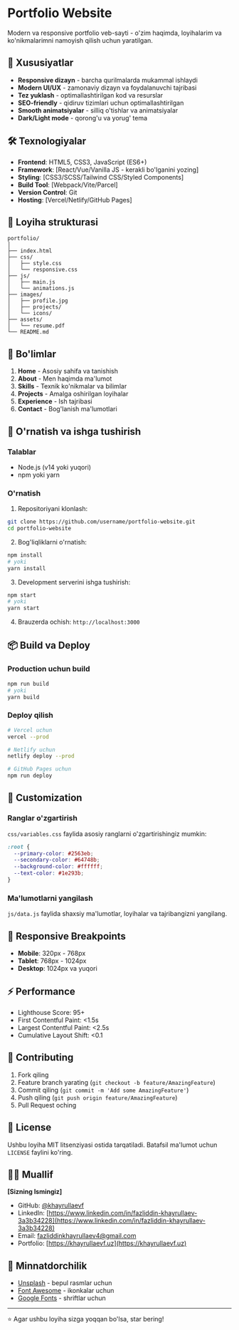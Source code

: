 # Portfolio Website

Modern va responsive portfolio veb-sayti - o'zim haqimda, loyihalarim va ko'nikmalarimni namoyish qilish uchun yaratilgan.

## 🚀 Xususiyatlar

- **Responsive dizayn** - barcha qurilmalarda mukammal ishlaydi
- **Modern UI/UX** - zamonaviy dizayn va foydalanuvchi tajribasi
- **Tez yuklash** - optimallashtirilgan kod va resurslar
- **SEO-friendly** - qidiruv tizimlari uchun optimallashtirilgan
- **Smooth animatsiyalar** - silliq o'tishlar va animatsiyalar
- **Dark/Light mode** - qorong'u va yorug' tema

## 🛠 Texnologiyalar

- **Frontend**: HTML5, CSS3, JavaScript (ES6+)
- **Framework**: [React/Vue/Vanilla JS - kerakli bo'lganini yozing]
- **Styling**: [CSS3/SCSS/Tailwind CSS/Styled Components]
- **Build Tool**: [Webpack/Vite/Parcel]
- **Version Control**: Git
- **Hosting**: [Vercel/Netlify/GitHub Pages]

## 📁 Loyiha strukturasi

```
portfolio/
│
├── index.html
├── css/
│   ├── style.css
│   └── responsive.css
├── js/
│   ├── main.js
│   └── animations.js
├── images/
│   ├── profile.jpg
│   ├── projects/
│   └── icons/
├── assets/
│   └── resume.pdf
└── README.md
```

## 🎯 Bo'limlar

1. **Home** - Asosiy sahifa va tanishish
2. **About** - Men haqimda ma'lumot
3. **Skills** - Texnik ko'nikmalar va bilimlar
4. **Projects** - Amalga oshirilgan loyihalar
5. **Experience** - Ish tajribasi
6. **Contact** - Bog'lanish ma'lumotlari

## 🚀 O'rnatish va ishga tushirish

### Talablar
- Node.js (v14 yoki yuqori)
- npm yoki yarn

### O'rnatish

1. Repositoriyani klonlash:
```bash
git clone https://github.com/username/portfolio-website.git
cd portfolio-website
```

2. Bog'liqliklarni o'rnatish:
```bash
npm install
# yoki
yarn install
```

3. Development serverini ishga tushirish:
```bash
npm start
# yoki
yarn start
```

4. Brauzerda ochish: `http://localhost:3000`

## 📦 Build va Deploy

### Production uchun build
```bash
npm run build
# yoki
yarn build
```

### Deploy qilish
```bash
# Vercel uchun
vercel --prod

# Netlify uchun
netlify deploy --prod

# GitHub Pages uchun
npm run deploy
```

## 🎨 Customization

### Ranglar o'zgartirish
`css/variables.css` faylida asosiy ranglarni o'zgartirishingiz mumkin:

```css
:root {
  --primary-color: #2563eb;
  --secondary-color: #64748b;
  --background-color: #ffffff;
  --text-color: #1e293b;
}
```

### Ma'lumotlarni yangilash
`js/data.js` faylida shaxsiy ma'lumotlar, loyihalar va tajribangizni yangilang.

## 📱 Responsive Breakpoints

- **Mobile**: 320px - 768px
- **Tablet**: 768px - 1024px
- **Desktop**: 1024px va yuqori

## ⚡ Performance

- Lighthouse Score: 95+
- First Contentful Paint: <1.5s
- Largest Contentful Paint: <2.5s
- Cumulative Layout Shift: <0.1

## 🤝 Contributing

1. Fork qiling
2. Feature branch yarating (`git checkout -b feature/AmazingFeature`)
3. Commit qiling (`git commit -m 'Add some AmazingFeature'`)
4. Push qiling (`git push origin feature/AmazingFeature`)
5. Pull Request oching

## 📝 License

Ushbu loyiha MIT litsenziyasi ostida tarqatiladi. Batafsil ma'lumot uchun `LICENSE` faylini ko'ring.

## 👨‍💻 Muallif

**[Sizning Ismingiz]**
- GitHub: [@khayrullaevf](https://github.com/khayrullaevf)
- LinkedIn: [https://www.linkedin.com/in/fazliddin-khayrullaev-3a3b34228](https://www.linkedin.com/in/fazliddin-khayrullaev-3a3b34228)
- Email: fazliddinkhayrullaev4@gmail.com
- Portfolio: [https://khayrullaevf.uz](https://khayrullaevf.uz)

## 🙏 Minnatdorchilik

- [Unsplash](https://unsplash.com) - bepul rasmlar uchun
- [Font Awesome](https://fontawesome.com) - ikonkalar uchun
- [Google Fonts](https://fonts.google.com) - shriftlar uchun

---

⭐ Agar ushbu loyiha sizga yoqqan bo'lsa, star bering!